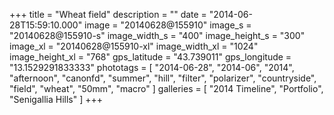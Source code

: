 +++
title = "Wheat field"
description = ""
date = "2014-06-28T15:59:10.000"
image = "20140628@155910"
image_s = "20140628@155910-s"
image_width_s = "400"
image_height_s = "300"
image_xl = "20140628@155910-xl"
image_width_xl = "1024"
image_height_xl = "768"
gps_latitude = "43.739011"
gps_longitude = "13.1529291833333"
phototags = [ "2014-06-28", "2014-06", "2014", "afternoon", "canonfd", "summer", "hill", "filter", "polarizer", "countryside", "field", "wheat", "50mm", "macro" ]
galleries = [ "2014 Timeline", "Portfolio", "Senigallia Hills" ]
+++
